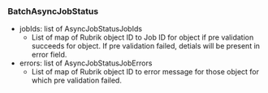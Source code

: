 ### BatchAsyncJobStatus
- jobIds: list of AsyncJobStatusJobIds
  - List of map of Rubrik object ID to Job ID for object if pre validation succeeds for object. If pre validation failed, detials will be present in error field.
- errors: list of AsyncJobStatusJobErrors
  - List of map of Rubrik object ID to error message for those object for which pre validation failed.
